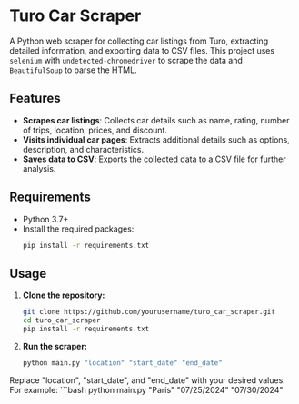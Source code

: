 # Turo Car Scraper

A Python web scraper for collecting car listings from Turo, extracting detailed information, and exporting data to CSV files. This project uses `selenium` with `undetected-chromedriver` to scrape the data and `BeautifulSoup` to parse the HTML.

## Features

- **Scrapes car listings**: Collects car details such as name, rating, number of trips, location, prices, and discount.
- **Visits individual car pages**: Extracts additional details such as options, description, and characteristics.
- **Saves data to CSV**: Exports the collected data to a CSV file for further analysis.

## Requirements

- Python 3.7+
- Install the required packages:
  ```bash
  pip install -r requirements.txt

## Usage

1. **Clone the repository:**
   ```bash
   git clone https://github.com/yourusername/turo_car_scraper.git
   cd turo_car_scraper
   pip install -r requirements.txt

 2. **Run the scraper:**
    ```bash
    python main.py "location" "start_date" "end_date"
    
  Replace "location", "start_date", and "end_date" with your desired values. For example:
    ```bash
    python main.py "Paris" "07/25/2024" "07/30/2024"

      



